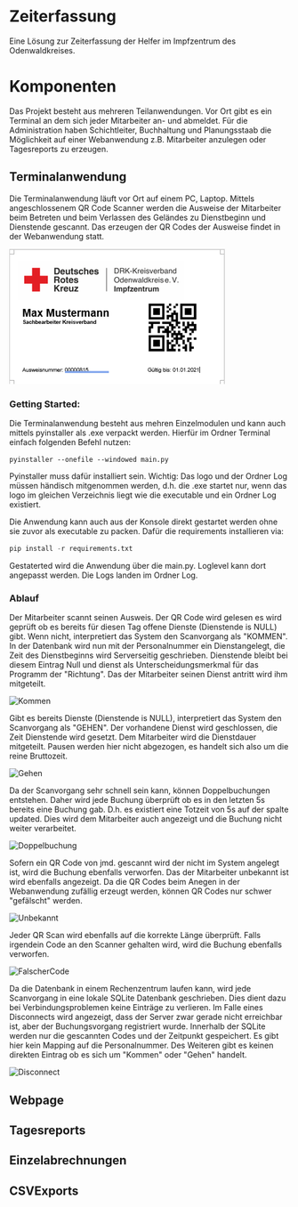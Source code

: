 # Zeiterfassung
Eine Lösung zur Zeiterfassung der Helfer im Impfzentrum des Odenwaldkreises.


# Komponenten

Das Projekt besteht aus mehreren Teilanwendungen. Vor Ort gibt es ein Terminal an dem sich jeder Mitarbeiter an- und abmeldet.
Für die Administration haben Schichtleiter, Buchhaltung und Planungsstaab die Möglichkeit auf einer Webanwendung z.B. Mitarbeiter anzulegen oder Tagesreports zu erzeugen.

## Terminalanwendung

Die Terminalanwendung läuft vor Ort auf einem PC, Laptop. Mittels angeschlossenem QR Code Scanner werden die Ausweise der Mitarbeiter beim Betreten und beim Verlassen des Geländes zu Dienstbeginn und Dienstende gescannt. Das erzeugen der QR Codes der Ausweise findet in der Webanwendung statt.

![Ausweis](Pics/ausweis_example.png)


### Getting Started:

Die Terminalanwendung besteht aus mehren Einzelmodulen und kann auch mittels pyinstaller als .exe verpackt werden. 
Hierfür im Ordner Terminal einfach folgenden Befehl nutzen:

```shell
pyinstaller --onefile --windowed main.py
```

Pyinstaller muss dafür installiert sein. 
Wichtig:
Das logo und der Ordner Log müssen händisch mitgenommen werden, d.h. die .exe startet nur, wenn das logo im gleichen Verzeichnis liegt wie die executable und ein Ordner Log existiert.

Die Anwendung kann auch aus der Konsole direkt gestartet werden ohne sie zuvor als executable zu packen. Dafür die requirements installieren via:

```python
pip install -r requirements.txt
```

Gestaterted wird die Anwendung über die main.py.
Loglevel kann dort angepasst werden. Die Logs landen im Ordner Log.

### Ablauf

Der Mitarbeiter scannt seinen Ausweis. Der QR Code wird gelesen es wird geprüft ob es bereits für diesen Tag offene Dienste (Dienstende is NULL) gibt. Wenn nicht, interpretiert das System den Scanvorgang als "KOMMEN".
In der Datenbank wird nun mit der Personalnummer ein Dienstangelegt, die Zeit des Dienstbeginns wird Serverseitig geschrieben. Dienstende bleibt bei diesem Eintrag Null und dienst als Unterscheidungsmerkmal für das Programm der "Richtung". Das der Mitarbeiter seinen Dienst antritt wird ihm mitgeteilt.

![Kommen](https://recordit.co/4SfpiMsSY5)

Gibt es bereits Dienste (Dienstende is NULL), interpretiert das System den Scanvorgang als "GEHEN". Der vorhandene Dienst wird geschlossen, die Zeit Dienstende wird gesetzt.
Dem Mitarbeiter wird die Dienstdauer mitgeteilt. Pausen werden hier nicht abgezogen, es handelt sich also um die reine Bruttozeit.

![Gehen](https://recordit.co/Ot6s0QmM3r)

Da der Scanvorgang sehr schnell sein kann, können Doppelbuchungen entstehen. Daher wird jede Buchung überprüft ob es in den letzten 5s bereits eine Buchung gab. D.h. es existiert eine Totzeit von 5s auf der spalte updated. Dies wird dem Mitarbeiter auch angezeigt und die Buchung nicht weiter verarbeitet.

![Doppelbuchung](https://recordit.co/9DDWciYAdu)

Sofern ein QR Code von jmd. gescannt wird der nicht im System angelegt ist, wird die Buchung ebenfalls verworfen. Das der Mitarbeiter unbekannt ist wird ebenfalls angezeigt.
Da die QR Codes beim Anegen in der Webanwendung zufällig erzeugt werden, können QR Codes nur schwer "gefälscht" werden.

![Unbekannt](https://recordit.co/37FpElcb0I)

Jeder QR Scan wird ebenfalls auf die korrekte Länge überprüft. Falls irgendein Code an den Scanner gehalten wird, wird die Buchung ebenfalls verworfen.

![FalscherCode](https://recordit.co/pF1vAvzVFw)

Da die Datenbank in einem Rechenzentrum laufen kann, wird jede Scanvorgang in eine lokale SQLite Datenbank geschrieben. Dies dient dazu bei Verbindungsproblemen keine Einträge zu verlieren. Im Falle eines Disconnects wird angezeigt, dass der Server zwar gerade nicht erreichbar ist, aber der Buchungsvorgang registriert wurde.
Innerhalb der SQLite werden nur die gescannten Codes und der Zeitpunkt gespeichert. Es gibt hier kein Mapping auf die Personalnummer. Des Weiteren gibt es keinen direkten Eintrag ob es sich um "Kommen" oder "Gehen" handelt.

![Disconnect](https://recordit.co/tXYJC0PjDR)

## Webpage

## Tagesreports

## Einzelabrechnungen

## CSVExports